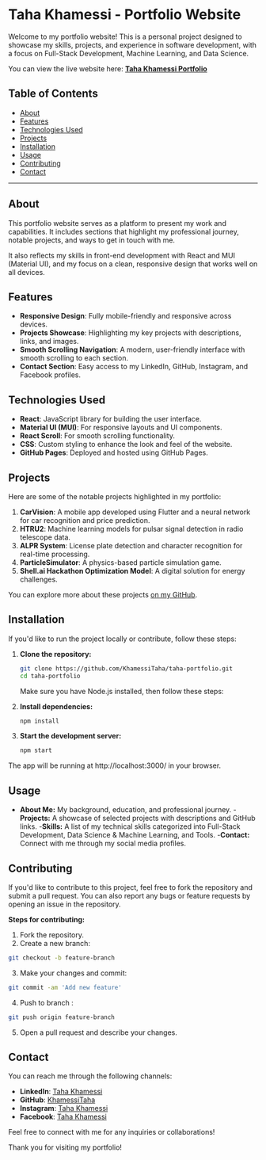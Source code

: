 # Taha Khamessi - Portfolio Website                  
              
Welcome to my portfolio website! This is a personal project designed to showcase my skills, projects, and experience in software development, with a focus on Full-Stack Development, Machine Learning, and Data Science.   
      
You can view the live website here: [**Taha Khamessi Portfolio**](https://khamessitaha.github.io/taha-portfolio/)

## Table of Contents      

- [About](#about)
- [Features](#features)
- [Technologies Used](#technologies-used)
- [Projects](#projects)
- [Installation](#installation)
- [Usage](#usage)
- [Contributing](#contributing)
- [Contact](#contact)

---

## About

This portfolio website serves as a platform to present my work and capabilities. It includes sections that highlight my professional journey, notable projects, and ways to get in touch with me. 

It also reflects my skills in front-end development with React and MUI (Material UI), and my focus on a clean, responsive design that works well on all devices.

## Features

- **Responsive Design**: Fully mobile-friendly and responsive across devices.
- **Projects Showcase**: Highlighting my key projects with descriptions, links, and images.
- **Smooth Scrolling Navigation**: A modern, user-friendly interface with smooth scrolling to each section.
- **Contact Section**: Easy access to my LinkedIn, GitHub, Instagram, and Facebook profiles.

## Technologies Used

- **React**: JavaScript library for building the user interface.
- **Material UI (MUI)**: For responsive layouts and UI components.
- **React Scroll**: For smooth scrolling functionality.
- **CSS**: Custom styling to enhance the look and feel of the website.
- **GitHub Pages**: Deployed and hosted using GitHub Pages.

## Projects

Here are some of the notable projects highlighted in my portfolio:

1. **CarVision**: A mobile app developed using Flutter and a neural network for car recognition and price prediction.
2. **HTRU2**: Machine learning models for pulsar signal detection in radio telescope data.
3. **ALPR System**: License plate detection and character recognition for real-time processing.
4. **ParticleSimulator**: A physics-based particle simulation game.
5. **Shell.ai Hackathon Optimization Model**: A digital solution for energy challenges.

You can explore more about these projects [on my GitHub](https://github.com/KhamessiTaha).

## Installation

If you'd like to run the project locally or contribute, follow these steps:

1. **Clone the repository:**

   ```bash
   git clone https://github.com/KhamessiTaha/taha-portfolio.git
   cd taha-portfolio
   ```
   Make sure you have Node.js installed, then follow these steps:
   
2. **Install dependencies:**

   ```bash
   npm install
   ```
3. **Start the development server:**
   ```bash
   npm start
   ```
The app will be running at http://localhost:3000/ in your browser.

## Usage

- **About Me:** My background, education, and professional journey.
-**Projects:** A showcase of selected projects with descriptions and GitHub links.
-**Skills:** A list of my technical skills categorized into Full-Stack Development, Data Science & Machine Learning, and Tools.
-**Contact:** Connect with me through my social media profiles.

## Contributing

If you'd like to contribute to this project, feel free to fork the repository and submit a pull request. You can also report any bugs or feature requests by opening an issue in the repository.

**Steps for contributing:**
1. Fork the repository.
2. Create a new branch:
```bash
git checkout -b feature-branch
```
3. Make your changes and commit:
```bash
git commit -am 'Add new feature'
```
4. Push to branch :
```bash
git push origin feature-branch
```
5. Open a pull request and describe your changes.

## Contact

You can reach me through the following channels:

- **LinkedIn**: [Taha Khamessi](https://www.linkedin.com/in/taha-khamessi-396aba1a3/)
- **GitHub**: [KhamessiTaha](https://github.com/KhamessiTaha)
- **Instagram**: [Taha Khamessi](https://www.instagram.com/quantumquasar24/)
- **Facebook**: [Taha Khamessi](https://www.facebook.com/Taha.AcousticA666/)

Feel free to connect with me for any inquiries or collaborations!

Thank you for visiting my portfolio!


